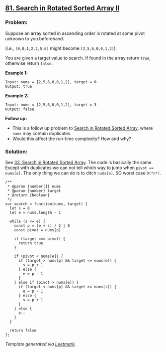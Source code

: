 ## [81. Search in Rotated Sorted Array II](https://leetcode.com/problems/search-in-rotated-sorted-array-ii/description/)

### Problem:

Suppose an array sorted in ascending order is rotated at some pivot unknown to you beforehand.

(i.e., `[0,0,1,2,2,5,6]` might become `[2,5,6,0,0,1,2]`).

You are given a target value to search. If found in the array return `true`, otherwise return `false`.

**Example 1:**

    Input: nums = [2,5,6,0,0,1,2], target = 0
    Output: true

**Example 2:**

    Input: nums = [2,5,6,0,0,1,2], target = 3
    Output: false

**Follow up:**

- This is a follow up problem to [Search in Rotated Sorted Array](https://leetcode.com/problems/search-in-rotated-sorted-array/description/), where `nums` may contain duplicates.
- Would this affect the run-time complexity? How and why?

### Solution:

See [33. Search in Rotated Sorted Array](./033.%20Search%20in%20Rotated%20Sorted%20Array.md). The code is basically the same. Except with duplicates we can not tell which way to jump when `pivot == nums[e]`. The only thing we can do is to ditch `nums[e]`. SO worst case `O(*n*)`.

    /**
     * @param {number[]} nums
     * @param {number} target
     * @return {boolean}
     */
    var search = function(nums, target) {
      let s = 0
      let e = nums.length - 1

      while (s <= e) {
        const p = (e + s) / 2 | 0
        const pivot = nums[p]

        if (target === pivot) {
          return true
        }

        if (pivot < nums[e]) {
          if (target > nums[p] && target <= nums[e]) {
            s = p + 1
          } else {
            e = p - 1
          }
        } else if (pivot > nums[e]) {
          if (target < nums[p] && target >= nums[s]) {
            e = p - 1
          } else {
            s = p + 1
          }
        } else {
          e--
        }
      }

      return false
    };

_Template generated via [Leetmark](https://github.com/crimx/crx-leetmark)._
